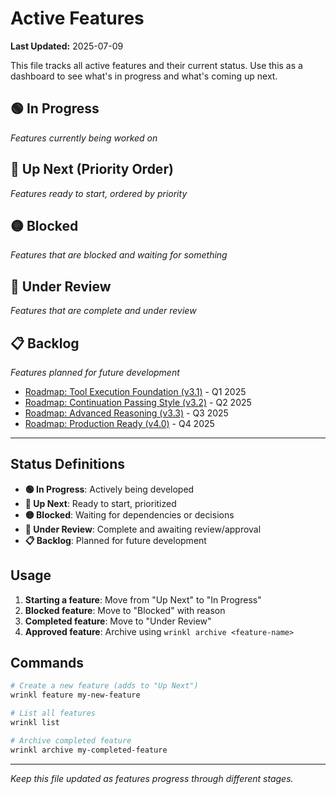 # Active Features

**Last Updated:** 2025-07-09

This file tracks all active features and their current status. Use this as a dashboard to see what's in progress and what's coming up next.

## 🟢 In Progress

*Features currently being worked on*

<!-- Add features that are actively being developed -->

## 🔴 Up Next (Priority Order)

*Features ready to start, ordered by priority*

<!-- New features will be added here automatically -->

## 🟡 Blocked

*Features that are blocked and waiting for something*

<!-- Move features here when they're blocked -->

## 🔵 Under Review

*Features that are complete and under review*

<!-- Move features here when they're ready for review -->

## 📋 Backlog

*Features planned for future development*

- [Roadmap: Tool Execution Foundation (v3.1)](/home/dzack/dotfiles/bin/llm-repl-project/.ai/ledgers/roadmap.md) - Q1 2025
- [Roadmap: Continuation Passing Style (v3.2)](/home/dzack/dotfiles/bin/llm-repl-project/.ai/ledgers/roadmap.md) - Q2 2025
- [Roadmap: Advanced Reasoning (v3.3)](/home/dzack/dotfiles/bin/llm-repl-project/.ai/ledgers/roadmap.md) - Q3 2025
- [Roadmap: Production Ready (v4.0)](/home/dzack/dotfiles/bin/llm-repl-project/.ai/ledgers/roadmap.md) - Q4 2025

---

## Status Definitions

- **🟢 In Progress**: Actively being developed
- **🔴 Up Next**: Ready to start, prioritized
- **🟡 Blocked**: Waiting for dependencies or decisions
- **🔵 Under Review**: Complete and awaiting review/approval
- **📋 Backlog**: Planned for future development

## Usage

1. **Starting a feature**: Move from "Up Next" to "In Progress"
2. **Blocked feature**: Move to "Blocked" with reason
3. **Completed feature**: Move to "Under Review"
4. **Approved feature**: Archive using `wrinkl archive <feature-name>`

## Commands

```bash
# Create a new feature (adds to "Up Next")
wrinkl feature my-new-feature

# List all features
wrinkl list

# Archive completed feature
wrinkl archive my-completed-feature
```

---

*Keep this file updated as features progress through different stages.*
